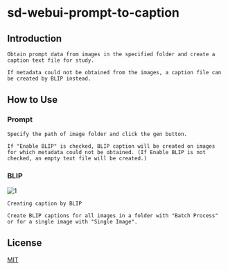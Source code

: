 # sd-webui-prompt-to-caption

## Introduction
    Obtain prompt data from images in the specified folder and create a caption text file for study.

    If metadata could not be obtained from the images, a caption file can be created by BLIP instead.

## How to Use
### Prompt
    Specify the path of image folder and click the gen button.

    If "Enable BLIP" is checked, BLIP caption will be created on images for which metadata could not be obtained. (If Enable BLIP is not checked, an empty text file will be created.)

### BLIP
![1](https://github.com/Gohankaiju/sd-webui-prompt-to-caption/assets/167270541/9a98f94c-d465-477a-9c8d-97f72146653e)

    Creating caption by BLIP

    Create BLIP captions for all images in a folder with "Batch Process" or for a single image with "Single Image".

## License

[MIT](https://choosealicense.com/licenses/mit/)